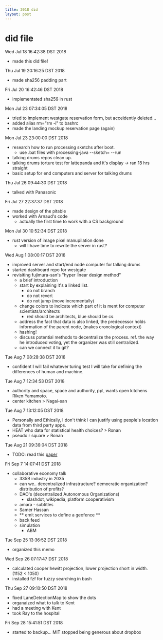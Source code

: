 ```yaml
---
title: 2018 did
layout: post
---
```


# did file

Wed Jul 18 16:42:38 DST 2018
- made this did file!

Thu Jul 19 20:16:25 DST 2018
- made sha256 padding part

Fri Jul 20 16:42:46 DST 2018
- implementated sha256 in rust

Mon Jul 23 07:34:05 DST 2018
- tried to implement westgate reservation form, but acceidently deleted...
- added alias rm="rm -i" to bashrc
- made the landing mockup reservation page (again)

Mon Jul 23 23:00:00 DST 2018
- research how to run processing sketchs after boot.
  - use .bat files with processing-java --sketch=<path to sketch> --run
- talking drums repos clean up.
- talking drums torture test for lattepanda and it's display -> ran 18 hrs straight
- basic setup for end computers and server for talking drums

Thu Jul 26 09:44:30 DST 2018
- talked with Panasonic

Fri Jul 27 22:37:37 DST 2018
- made design of the pitable
- worked with Arnaud's code
  - actually the first time to work with a CS background

Mon Jul 30 10:52:34 DST 2018
- rust version of image pixel manupilation done
  - will I have time to rewrite the server in rust?

Wed Aug  1 08:00:17 DST 2018
- improved server and start/end node computer for talking drums
- started dashboard repo for westgate
- revisiting fujimura-san's "hyper linear design method"
    - a brief introduction
    - start by explaining it's a linked list.
      - do not branch
      - do not revert
      - do not jump (move incrementally)
    - change colors to indicate which part of it is ment for computer scientists/architects
      - red should be architects, blue should be cs
    - address the fact that data is also linked, the predecessor holds information of the parent node, (makes cronological context)
    - hashing!
    - discuss potential methods to decentralize the process. ref. the way he introduced voting, yet the organizer was still centralized.
    - can we connect it to git?

Tue Aug  7 08:28:38 DST 2018
- confident I will fail whatever turing test I will take for defining the differences of human and machine.

Tue Aug  7 12:34:53 DST 2018
- authority and space, space and authority, ppl, wants open kitchens Riken Yamamoto.
- center kitchen > Nagai-san

Tue Aug  7 13:12:05 DST 2018
- Personally and Ethically, I don't think I can justify using people's location data from third party apps.
- HEAT who data for statistical health choices? > Ronan
- pseudo r square > Ronan

Tue Aug 21 09:36:04 DST 2018
- TODO: read this [paper](https://hal.archives-ouvertes.fr/hal-01386247/file/367613_1_En_11_Chapter_OnlinePDF_Kaniskh_Authorversion.pdf)

Fri Sep  7 14:07:41 DST 2018
- collaborative economy talk
    - 335B industry in 2035
    - can we.. decentralized infrastructure? democratic organization? distribution of profits?
    - DAO's (decentralized Autonomous Organizations)
      - slashdot, wikipedia, platform cooperativism 
    - amara - subtitles 
    - Samer Hassan
    - ** emit services to define a geofence **
    - back feed
    - simulation 
      - ABM

Tue Sep 25 13:36:52 DST 2018
- organized this memo

Wed Sep 26 07:17:47 DST 2018
- calculated cooper hewitt projection, lower projection short in width. (1152 < 1050)
- installed fzf for fuzzy searching in bash

Thu Sep 27 09:10:50 DST 2018
- fixed LaneDetectionMap to show the dots
- organaized what to talk to Kent
- had a meeting with Kent
- took Ray to the hospital

Fri Sep 28 15:41:51 DST 2018
- started to backup... MIT stopped being generous about dropbox
